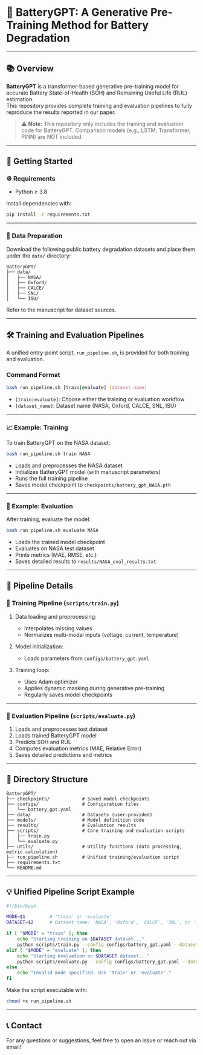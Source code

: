 # 🚀 BatteryGPT: A Generative Pre-Training Method for Battery Degradation

---

## 📚 Overview

**BatteryGPT** is a transformer-based generative pre-training model for accurate Battery State-of-Health (SOH) and Remaining Useful Life (RUL) estimation.  
This repository provides complete training and evaluation pipelines to fully reproduce the results reported in our paper.

> ⚠️ **Note:** This repository only includes the training and evaluation code for BatteryGPT. Comparison models (e.g., LSTM, Transformer, PINN) are NOT included.

---

## 🏁 Getting Started

### ⚙️ Requirements

- Python ≥ 3.8

Install dependencies with:

```bash
pip install -r requirements.txt
```

---

### 📂 Data Preparation

Download the following public battery degradation datasets and place them under the `data/` directory:

```
BatteryGPT/
├── data/
│   ├── NASA/
│   ├── Oxford/
│   ├── CALCE/
│   ├── SNL/
│   └── ISU/
```
Refer to the manuscript for dataset sources.

---

## 🛠️ Training and Evaluation Pipelines

A unified entry-point script, `run_pipeline.sh`, is provided for both training and evaluation.

### Command Format

```bash
bash run_pipeline.sh [train|evaluate] [dataset_name]
```

- `[train|evaluate]`: Choose either the training or evaluation workflow
- `[dataset_name]`: Dataset name (NASA, Oxford, CALCE, SNL, ISU)

---

### 📈 Example: Training

To train BatteryGPT on the NASA dataset:

```bash
bash run_pipeline.sh train NASA
```

- Loads and preprocesses the NASA dataset
- Initializes BatteryGPT model (with manuscript parameters)
- Runs the full training pipeline
- Saves model checkpoint to `checkpoints/battery_gpt_NASA.pth`

---

### 🧪 Example: Evaluation

After training, evaluate the model:

```bash
bash run_pipeline.sh evaluate NASA
```

- Loads the trained model checkpoint
- Evaluates on NASA test dataset
- Prints metrics (MAE, RMSE, etc.)
- Saves detailed results to `results/NASA_eval_results.txt`

---

## 📑 Pipeline Details

### 🚂 Training Pipeline (`scripts/train.py`)

1. Data loading and preprocessing:
   - Interpolates missing values
   - Normalizes multi-modal inputs (voltage, current, temperature)

2. Model initialization:
   - Loads parameters from `configs/battery_gpt.yaml`

3. Training loop:
   - Uses Adam optimizer
   - Applies dynamic masking during generative pre-training
   - Regularly saves model checkpoints

---

### 📝 Evaluation Pipeline (`scripts/evaluate.py`)

1. Loads and preprocesses test dataset
2. Loads trained BatteryGPT model
3. Predicts SOH and RUL
4. Computes evaluation metrics (MAE, Relative Error)
5. Saves detailed predictions and metrics

---

## 📂 Directory Structure

```shell
BatteryGPT/
├── checkpoints/            # Saved model checkpoints
├── configs/                # Configuration files
│   └── battery_gpt.yaml
├── data/                   # Datasets (user-provided)
├── models/                 # Model definition code
├── results/                # Evaluation results
├── scripts/                # Core training and evaluation scripts
│   ├── train.py
│   └── evaluate.py
├── utils/                  # Utility functions (data processing, metric calculation)
├── run_pipeline.sh         # Unified training/evaluation script
├── requirements.txt
└── README.md
```

---

## 💡 Unified Pipeline Script Example

```bash
#!/bin/bash

MODE=$1         # 'train' or 'evaluate'
DATASET=$2      # Dataset name: 'NASA', 'Oxford', 'CALCE', 'SNL', or 'ISU'

if [ "$MODE" = "train" ]; then
    echo "Starting training on $DATASET dataset..."
    python scripts/train.py --config configs/battery_gpt.yaml --dataset $DATASET --save checkpoints/battery_gpt_$DATASET.pth
elif [ "$MODE" = "evaluate" ]; then
    echo "Starting evaluation on $DATASET dataset..."
    python scripts/evaluate.py --config configs/battery_gpt.yaml --dataset $DATASET --checkpoint checkpoints/battery_gpt_$DATASET.pth --output results/${DATASET}_eval_results.txt
else
    echo "Invalid mode specified. Use 'train' or 'evaluate'."
fi
```

Make the script executable with:

```bash
chmod +x run_pipeline.sh
```

---

## 📞 Contact

For any questions or suggestions, feel free to open an issue or reach out via email!
